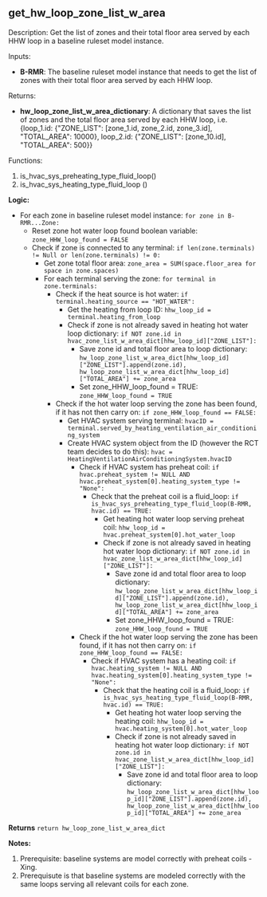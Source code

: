 
## get_hw_loop_zone_list_w_area

Description: Get the list of zones and their total floor area served by each HHW loop in a baseline ruleset model instance.  

Inputs:  
- **B-RMR**: The baseline ruleset model instance that needs to get the list of zones with their total floor area served by each HHW loop.

Returns: 
- **hw_loop_zone_list_w_area_dictionary**: A dictionary that saves the list of zones and the total floor area served by each HHW loop, i.e. {loop_1.id: {"ZONE_LIST": [zone_1.id, zone_2.id, zone_3.id], "TOTAL_AREA": 10000}, loop_2.id: {"ZONE_LIST": [zone_10.id], "TOTAL_AREA": 500}}

Functions:  
1. is_hvac_sys_preheating_type_fluid_loop() 
2. is_hvac_sys_heating_type_fluid_loop ()


**Logic:**   

- For each zone in baseline ruleset model instance: `for zone in B-RMR...Zone:`
  - Reset zone hot water loop found boolean variable: `zone_HHW_loop_found = FALSE`  
  - Check if zone is connected to any terminal: `if len(zone.terminals) != Null or len(zone.terminals) != 0:`
    - Get zone total floor area: `zone_area = SUM(space.floor_area for space in zone.spaces)`
    - For each terminal serving the zone: `for terminal in zone.terminals:`
      - Check if the heat source is hot water: `if terminal.heating_source == "HOT_WATER":`  
        - Get the heating from loop ID: `hhw_loop_id = terminal.heating_from_loop`
        - Check if zone is not already saved in heating hot water loop dictionary: `if NOT zone.id in hvac_zone_list_w_area_dict[hhw_loop_id]["ZONE_LIST"]:`  
          - Save zone id and total floor area to loop dictionary: `hw_loop_zone_list_w_area_dict[hhw_loop_id]["ZONE_LIST"].append(zone.id), hw_loop_zone_list_w_area_dict[hhw_loop_id]["TOTAL_AREA"] += zone_area`
          - Set zone_HHW_loop_found = TRUE: `zone_HHW_loop_found = TRUE`  
      - Check if the hot water loop serving the zone has been found, if it has not then carry on: `if zone_HHW_loop_found == FALSE:`
        - Get HVAC system serving terminal: `hvacID = terminal.served_by_heating_ventilation_air_conditioning_system`
        - Create HVAC system object from the ID (however the RCT team decides to do this): `hvac = HeatingVentilationAirConditioningSystem.hvacID`
          - Check if HVAC system has preheat coil: `if hvac.preheat_system != NULL AND hvac.preheat_system[0].heating_system_type != "None":`
            - Check that the preheat coil is a fluid_loop: `if is_hvac_sys_preheating_type_fluid_loop(B-RMR, hvac.id) == TRUE:`   
              - Get heating hot water loop serving preheat coil: `hhw_loop_id = hvac.preheat_system[0].hot_water_loop`
              - Check if zone is not already saved in heating hot water loop dictionary: `if NOT zone.id in hvac_zone_list_w_area_dict[hhw_loop_id]["ZONE_LIST"]:`  
                - Save zone id and total floor area to loop dictionary: `hw_loop_zone_list_w_area_dict[hhw_loop_id]["ZONE_LIST"].append(zone.id), hw_loop_zone_list_w_area_dict[hhw_loop_id]["TOTAL_AREA"] += zone_area`
                - Set zone_HHW_loop_found = TRUE: `zone_HHW_loop_found = TRUE`  
          - Check if the hot water loop serving the zone has been found, if it has not then carry on: `if zone_HHW_loop_found == FALSE:`
            - Check if HVAC system has a heating coil: `if hvac.heating_system != NULL AND hvac.heating_system[0].heating_system_type != "None":`
              - Check that the heating coil is a fluid_loop: `if is_hvac_sys_heating_type_fluid_loop(B-RMR, hvac.id) == TRUE:`   
                - Get heating hot water loop serving the heating coil: `hhw_loop_id = hvac.heating_system[0].hot_water_loop`
                - Check if zone is not already saved in heating hot water loop dictionary: `if NOT zone.id in hvac_zone_list_w_area_dict[hhw_loop_id]["ZONE_LIST"]:`  
                  - Save zone id and total floor area to loop dictionary: `hw_loop_zone_list_w_area_dict[hhw_loop_id]["ZONE_LIST"].append(zone.id), hw_loop_zone_list_w_area_dict[hhw_loop_id]["TOTAL_AREA"] += zone_area`

**Returns** `return hw_loop_zone_list_w_area_dict`  

**Notes:**

1. Prerequisite: baseline systems are model correctly with preheat coils - Xing.
2. Prerequisute is that baseline systems are modeled correctly with the same loops serving all relevant coils for each zone. 

